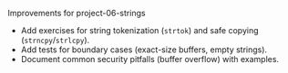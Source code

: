 Improvements for project-06-strings

- Add exercises for string tokenization (`strtok`) and safe copying (`strncpy`/`strlcpy`).
- Add tests for boundary cases (exact-size buffers, empty strings).
- Document common security pitfalls (buffer overflow) with examples.
